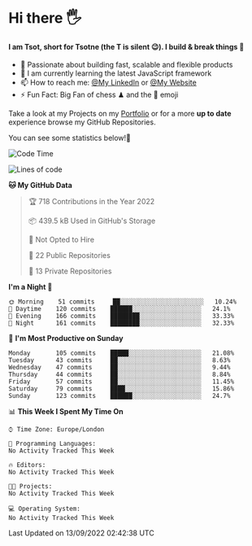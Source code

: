 # Hi there :raised_hand_with_fingers_splayed:
#### I am Tsot, short for Tsotne (the T is silent :wink:). I build & break things :space_invader:
- :telescope: Passionate about building fast, scalable and flexible products
- :seedling: I am currently learning the latest JavaScript framework 
- :mailbox: How to reach me: [@My LinkedIn](https://www.linkedin.com/in/tsotne-gvadzabia/) or [@My Website](https://tsotne.co.uk/contact)
- :zap: Fun Fact: Big Fan of chess ♟ and the 👾 emoji

Take a look at my Projects on my [Portfolio](https://tsotne.co.uk/) or for a more **up to date** experience browse my GitHub Repositories.

You can see some statistics below!:space_invader:
<!--START_SECTION:waka-->
![Code Time](http://img.shields.io/badge/Code%20Time-761%20hrs%202%20mins-blue)

![Lines of code](https://img.shields.io/badge/From%20Hello%20World%20I%27ve%20Written-625%20Thousand%20lines%20of%20code-blue)

**🐱 My GitHub Data** 

> 🏆 718 Contributions in the Year 2022
 > 
> 📦 439.5 kB Used in GitHub's Storage 
 > 
> 🚫 Not Opted to Hire
 > 
> 📜 22 Public Repositories 
 > 
> 🔑 13 Private Repositories  
 > 
**I'm a Night 🦉** 

```text
🌞 Morning    51 commits     ██░░░░░░░░░░░░░░░░░░░░░░░   10.24% 
🌆 Daytime    120 commits    ██████░░░░░░░░░░░░░░░░░░░   24.1% 
🌃 Evening    166 commits    ████████░░░░░░░░░░░░░░░░░   33.33% 
🌙 Night      161 commits    ████████░░░░░░░░░░░░░░░░░   32.33%

```
📅 **I'm Most Productive on Sunday** 

```text
Monday       105 commits    █████░░░░░░░░░░░░░░░░░░░░   21.08% 
Tuesday      43 commits     ██░░░░░░░░░░░░░░░░░░░░░░░   8.63% 
Wednesday    47 commits     ██░░░░░░░░░░░░░░░░░░░░░░░   9.44% 
Thursday     44 commits     ██░░░░░░░░░░░░░░░░░░░░░░░   8.84% 
Friday       57 commits     ██░░░░░░░░░░░░░░░░░░░░░░░   11.45% 
Saturday     79 commits     ████░░░░░░░░░░░░░░░░░░░░░   15.86% 
Sunday       123 commits    ██████░░░░░░░░░░░░░░░░░░░   24.7%

```


📊 **This Week I Spent My Time On** 

```text
⌚︎ Time Zone: Europe/London

💬 Programming Languages: 
No Activity Tracked This Week

🔥 Editors: 
No Activity Tracked This Week

🐱‍💻 Projects: 
No Activity Tracked This Week

💻 Operating System: 
No Activity Tracked This Week

```


 Last Updated on 13/09/2022 02:42:38 UTC
<!--END_SECTION:waka-->
